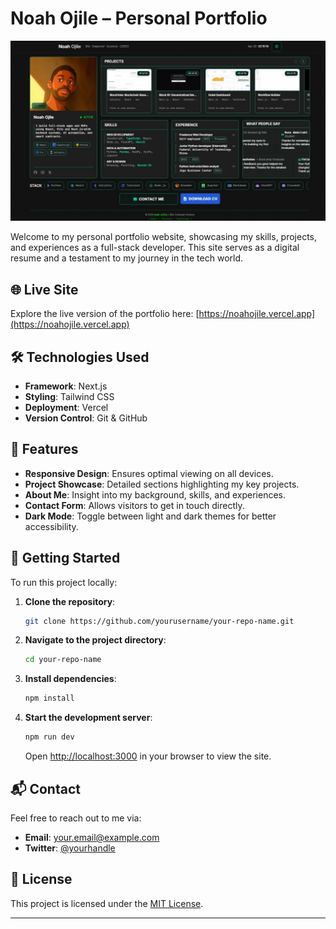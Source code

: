 # Noah Ojile – Personal Portfolio

![Portfolio Screenshot](portfolio.jpg)

Welcome to my personal portfolio website, showcasing my skills, projects, and experiences as a full-stack developer. This site serves as a digital resume and a testament to my journey in the tech world.

## 🌐 Live Site

Explore the live version of the portfolio here: [https://noahojile.vercel.app](https://noahojile.vercel.app)

## 🛠️ Technologies Used

- **Framework**: Next.js
- **Styling**: Tailwind CSS
- **Deployment**: Vercel
- **Version Control**: Git & GitHub

## 📁 Features

- **Responsive Design**: Ensures optimal viewing on all devices.
- **Project Showcase**: Detailed sections highlighting my key projects.
- **About Me**: Insight into my background, skills, and experiences.
- **Contact Form**: Allows visitors to get in touch directly.
- **Dark Mode**: Toggle between light and dark themes for better accessibility.

## 🚀 Getting Started

To run this project locally:

1. **Clone the repository**:

   ```bash
   git clone https://github.com/yourusername/your-repo-name.git
   ```

2. **Navigate to the project directory**:

   ```bash
   cd your-repo-name
   ```

3. **Install dependencies**:

   ```bash
   npm install
   ```

4. **Start the development server**:

   ```bash
   npm run dev
   ```

   Open [http://localhost:3000](http://localhost:3000) in your browser to view the site.

## 📬 Contact

Feel free to reach out to me via:

- **Email**: [your.email@example.com](mailto:noahojile04@gmail.com)
- **Twitter**: [@yourhandle](https://twitter.com/0xno4h)

## 📄 License

This project is licensed under the [MIT License](LICENSE).

---

